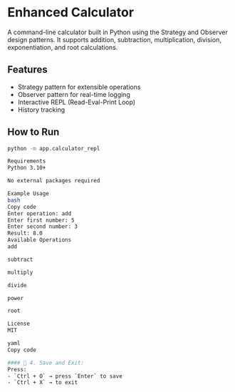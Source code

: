 # Enhanced Calculator

A command-line calculator built in Python using the Strategy and Observer design patterns. It supports addition, subtraction, multiplication, division, exponentiation, and root calculations.

## Features
- Strategy pattern for extensible operations
- Observer pattern for real-time logging
- Interactive REPL (Read-Eval-Print Loop)
- History tracking

## How to Run

```bash
python -m app.calculator_repl

Requirements
Python 3.10+

No external packages required

Example Usage
bash
Copy code
Enter operation: add
Enter first number: 5
Enter second number: 3
Result: 8.0
Available Operations
add

subtract

multiply

divide

power

root

License
MIT

yaml
Copy code

#### 🔹 4. Save and Exit:
Press:
- `Ctrl + O` → press `Enter` to save
- `Ctrl + X` → to exit
